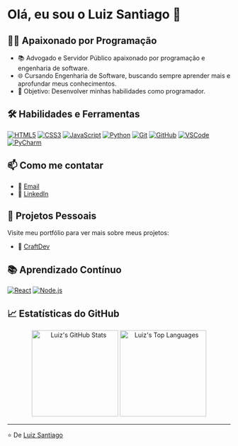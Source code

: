 # Olá, eu sou o Luiz Santiago 👋

## 👨‍💻 Apaixonado por Programação

- 📚 Advogado e Servidor Público apaixonado por programação e engenharia de software.
- 🌐 Cursando Engenharia de Software, buscando sempre aprender mais e aprofundar meus conhecimentos.
- 🎯 Objetivo: Desenvolver minhas habilidades como programador.

## 🛠️ Habilidades e Ferramentas

<p>
  <a href="#"><img alt="HTML5" src="https://img.shields.io/badge/-HTML5-E34F26?style=for-the-badge&logo=html5&logoColor=white" /></a>
  <a href="#"><img alt="CSS3" src="https://img.shields.io/badge/-CSS3-1572B6?style=for-the-badge&logo=css3" /></a>
  <a href="#"><img alt="JavaScript" src="https://img.shields.io/badge/-JavaScript-F7DF1E?style=for-the-badge&logo=javascript&logoColor=black" /></a>
  <a href="#"><img alt="Python" src="https://img.shields.io/badge/-Python-3776AB?style=for-the-badge&logo=python&logoColor=white" /></a>
  <a href="#"><img alt="Git" src="https://img.shields.io/badge/-Git-F05032?style=for-the-badge&logo=git&logoColor=white" /></a>
  <a href="#"><img alt="GitHub" src="https://img.shields.io/badge/-GitHub-181717?style=for-the-badge&logo=github" /></a>
  <a href="#"><img alt="VSCode" src="https://img.shields.io/badge/-VSCode-007ACC?style=for-the-badge&logo=visualstudiocode&logoColor=white" /></a>
  <a href="#"><img alt="PyCharm" src="https://img.shields.io/badge/-PyCharm-1BD88B?style=for-the-badge&logo=pycharm&logoColor=white" /></a>
</p>

## 📫 Como me contatar

- 📧 [Email](mailto:seuemail@example.com)
- 🔗 [LinkedIn](https://www.linkedin.com/in/seuperfil)

## 🌟 Projetos Pessoais

Visite meu portfólio para ver mais sobre meus projetos:
- 🔗 [CraftDev](https://www.craftdev.com.br/)

## 📚 Aprendizado Contínuo

<p>
  <a href="#"><img alt="React" src="https://img.shields.io/badge/-React-61DAFB?style=for-the-badge&logo=react&logoColor=black" /></a>
  <a href="#"><img alt="Node.js" src="https://img.shields.io/badge/-Node.js-339933?style=for-the-badge&logo=nodedotjs&logoColor=white" /></a>
</p>

## 📈 Estatísticas do GitHub

<p align="center">
  <a href="#"><img alt="Luiz's GitHub Stats" src="https://github-readme-stats.vercel.app/api?username=luizsant&show_icons=true&theme=dark" height="195px" /></a>
  <a href="#"><img alt="Luiz's Top Languages" src="https://github-readme-stats.vercel.app/api/top-langs/?username=luizsant&theme=dark&layout=compact" height="195px" /></a>
</p>


---

⭐️ De [Luiz Santiago](https://github.com/luizsant)

